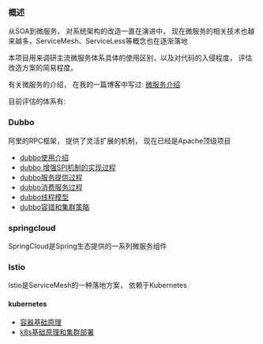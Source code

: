 ### 概述

从SOA到微服务， 对系统架构的改造一直在演进中， 现在微服务的相关技术也越来越多，ServiceMesh、ServiceLess等概念也在逐渐落地

本项目用来调研主流微服务体系具体的使用区别，以及对代码的入侵程度， 评估改造方案的简易程度。

有关微服务的介绍， 在我的一篇博客中写过: [微服务介绍](https://blog.haobin95.club/2018/02/04/%E6%9E%B6%E6%9E%84/%E5%BE%AE%E6%9C%8D%E5%8A%A1%E4%BB%8B%E7%BB%8D/)




目前评估的体系有:

### Dubbo

阿里的RPC框架， 提供了灵活扩展的机制， 现在已经是Apache顶级项目

- [dubbo使用介绍](https://github.com/haobinaa/microservice/blob/master/dubbo/README.md)
- [dubbo 增强SPI机制的实现过程](https://github.com/haobinaa/microservice/blob/master/dubbo/dubbo_spi.md)
- [dubbo服务提供过程](https://github.com/haobinaa/microservice/blob/master/dubbo/dubbo_provider.md)
- [dubbo消费服务过程](https://github.com/haobinaa/microservice/blob/master/dubbo/dubbo_consumer.md)
- [dubbo线程模型](https://github.com/haobinaa/microservice/blob/master/dubbo/dubbo_thread_model.md)
- [dubbo容错和集群策略](https://github.com/haobinaa/microservice/blob/master/dubbo/dubbo_cluster.md)



### springcloud

SpringCloud是Spring生态提供的一系列微服务组件

### Istio

Istio是ServiceMesh的一种落地方案， 依赖于Kubernetes

#### kubernetes
- [容器基础原理](https://github.com/haobinaa/microservice/blob/master/k8s/container.md)
- [k8s基础原理和集群部署](https://github.com/haobinaa/microservice/blob/master/k8s/k8s.md)

